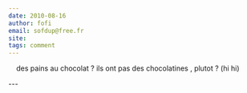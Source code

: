 ```yaml
---
date: 2010-08-16
author: fofi
email: sofdup@free.fr
site: 
tags: comment
---
```


<p>&nbsp;&nbsp;&nbsp; des pains au chocolat ? ils ont pas des chocolatines , plutot ? (hi hi)</p>
---